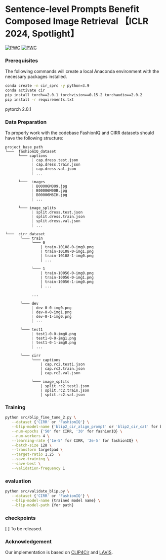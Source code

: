 
# Sentence-level Prompts Benefit Composed Image Retrieval 【ICLR 2024, Spotlight】

[![PWC](https://img.shields.io/endpoint.svg?url=https://paperswithcode.com/badge/sentence-level-prompts-benefit-composed-image/image-retrieval-on-fashion-iq)](https://paperswithcode.com/sota/image-retrieval-on-fashion-iq?p=sentence-level-prompts-benefit-composed-image)
[![PWC](https://img.shields.io/endpoint.svg?url=https://paperswithcode.com/badge/sentence-level-prompts-benefit-composed-image/image-retrieval-on-cirr)](https://paperswithcode.com/sota/image-retrieval-on-cirr?p=sentence-level-prompts-benefit-composed-image)


### Prerequisites

	
The following commands will create a local Anaconda environment with the necessary packages installed.

```bash
conda create -n cir_sprc -y python=3.9
conda activate cir
pip install torch==2.0.1 torchvision==0.15.2 torchaudio==2.0.2
pip install -r requirements.txt
```

pytorch 2.0.1

### Data Preparation

To properly work with the codebase FashionIQ and CIRR datasets should have the following structure:

```
project_base_path
└───  fashionIQ_dataset
      └─── captions
            | cap.dress.test.json
            | cap.dress.train.json
            | cap.dress.val.json
            | ...
            
      └───  images
            | B00006M009.jpg
            | B00006M00B.jpg
            | B00006M6IH.jpg
            | ...
            
      └─── image_splits
            | split.dress.test.json
            | split.dress.train.json
            | split.dress.val.json
            | ...

└───  cirr_dataset  
       └─── train
            └─── 0
                | train-10108-0-img0.png
                | train-10108-0-img1.png
                | train-10108-1-img0.png
                | ...
                
            └─── 1
                | train-10056-0-img0.png
                | train-10056-0-img1.png
                | train-10056-1-img0.png
                | ...
                
            ...
            
       └─── dev
            | dev-0-0-img0.png
            | dev-0-0-img1.png
            | dev-0-1-img0.png
            | ...
       
       └─── test1
            | test1-0-0-img0.png
            | test1-0-0-img1.png
            | test1-0-1-img0.png 
            | ...
       
       └─── cirr
            └─── captions
                | cap.rc2.test1.json
                | cap.rc2.train.json
                | cap.rc2.val.json
                
            └─── image_splits
                | split.rc2.test1.json
                | split.rc2.train.json
                | split.rc2.val.json
```

### Training


```sh
python src/blip_fine_tune_2.py \
   --dataset {'CIRR' or 'FashionIQ'} \
   --blip-model-name {'blip2_cir_align_prompt' or 'blip2_cir_cat' for baseline} \
   --num-epochs {'50' for CIRR, '30' for fashionIQ} \
   --num-workers 4 \
   --learning-rate {'1e-5' for CIRR, '2e-5' for fashionIQ} \
   --batch-size 128 \
   --transform targetpad \
   --target-ratio 1.25  \
   --save-training \
   --save-best \
   --validation-frequency 1 
```

### evaluation


```sh
python src/validate_blip.py \
   --dataset {'CIRR' or 'FashionIQ'} \
   --blip-model-name {trained model name} \
   --blip-model-path {for path} 
```
### checkpoints
[ ] To be released.

### Acknowledgement
Our implementation is based on [CLIP4Cir](https://github.com/ABaldrati/CLIP4Cir) and [LAVIS](https://github.com/salesforce/LAVIS).
